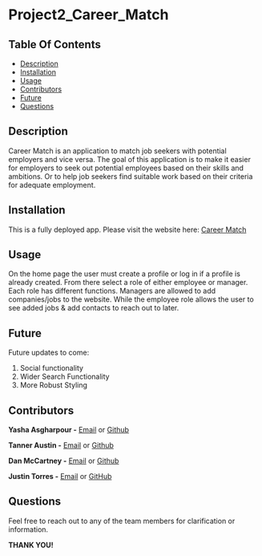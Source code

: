 # Project2_Career_Match

  ## Table Of Contents
  - [Description](#description)
  - [Installation](#installation)
  - [Usage](#usage)
  - [Contributors](#contributors)
  - [Future](#future)
  - [Questions](#questions)

  ## Description
  Career Match is an application to match job seekers with potential employers and vice versa. The goal of this application is to make
  it easier for employers to seek out potential employees based on their skills and ambitions. Or to help job seekers find suitable
  work based on their criteria for adequate employment. 
  
  ## Installation
  This is a fully deployed app. Please visit the website here: [Career Match](https://career-match-proj-2.herokuapp.com/)

  
  ## Usage 
  On the home page the user must create a profile or log in if a profile is already created. From there select a 
  role of either employee or manager. Each role has different functions. Managers are allowed to add companies/jobs 
  to the website. While the employee role allows the user to see added jobs & add contacts to reach out to later.


  ## Future
  Future updates to come:
  1. Social functionality
  2. Wider Search Functionality
  3. More Robust Styling 
  
  ## Contributors
  **Yasha Asgharpour -**
  [Email](yasha6081@gmail.com) or [Github](https://github.com/yasha6081)

  **Tanner Austin -** 
  [Email](tanner.a.austin@gmail.com) or [Github](https://github.com/WRugby1)

  **Dan McCartney -**
  [Email](danmccartney94@gmail.com) or [Github](https://github.com/DanMcC94)

  **Justin Torres -**
  [Email](JusinTorres1@outlook.com) or [GitHub](https://github.com/JuTo-Hub)
  
  ## Questions
  Feel free to reach out to any of the team members for clarification or information.

  **THANK YOU!**